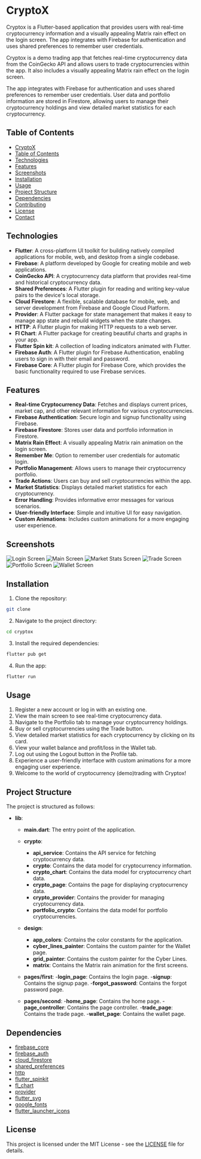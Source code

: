 # CryptoX

Cryptox is a Flutter-based application that provides users with real-time cryptocurrency information and a visually appealing Matrix rain effect on the login screen.
The app integrates with Firebase for authentication and uses shared preferences to remember user credentials.

Cryptox is a demo trading app that fetches real-time cryptocurrency data from the CoinGecko API and allows users to trade cryptocurrencies within the app. It also includes a visually appealing Matrix rain effect on the login screen.

The app integrates with Firebase for authentication and uses shared preferences to remember user credentials. User data and portfolio information are stored in Firestore, allowing users to manage their cryptocurrency holdings and view detailed market statistics for each cryptocurrency.


## Table of Contents
- [CryptoX](#cryptox)
- [Table of Contents](#table-of-contents)
- [Technologies](#technologies)
- [Features](#features)
- [Screenshots](#screenshots)
- [Installation](#installation)
- [Usage](#usage)
- [Project Structure](#project-structure)
- [Dependencies](#dependencies)
- [Contributing](#contributing)
- [License](#license)
- [Contact](#contact)


## Technologies
- **Flutter**: A cross-platform UI toolkit for building natively compiled applications for mobile, web, and desktop from a single codebase.
- **Firebase**: A platform developed by Google for creating mobile and web applications.
- **CoinGecko API**: A cryptocurrency data platform that provides real-time and historical cryptocurrency data.
- **Shared Preferences**: A Flutter plugin for reading and writing key-value pairs to the device's local storage.
- **Cloud Firestore**: A flexible, scalable database for mobile, web, and server development from Firebase and Google Cloud Platform.
- **Provider**: A Flutter package for state management that makes it easy to manage app state and rebuild widgets when the state changes.
- **HTTP**: A Flutter plugin for making HTTP requests to a web server.
- **Fl Chart**: A Flutter package for creating beautiful charts and graphs in your app.
- **Flutter Spin kit**: A collection of loading indicators animated with Flutter.
- **Firebase Auth**: A Flutter plugin for Firebase Authentication, enabling users to sign in with their email and password.
- **Firebase Core**: A Flutter plugin for Firebase Core, which provides the basic functionality required to use Firebase services.


## Features
- **Real-time Cryptocurrency Data**: Fetches and displays current prices, market cap, and other relevant information for various cryptocurrencies.
- **Firebase Authentication**: Secure login and signup functionality using Firebase.
- **Firebase Firestore**: Stores user data and portfolio information in Firestore.
- **Matrix Rain Effect**: A visually appealing Matrix rain animation on the login screen.
- **Remember Me**: Option to remember user credentials for automatic login.
- **Portfolio Management**: Allows users to manage their cryptocurrency portfolio.
- **Trade Actions**: Users can buy and sell cryptocurrencies within the app.
- **Market Statistics**: Displays detailed market statistics for each cryptocurrency.
- **Error Handling**: Provides informative error messages for various scenarios.
- **User-friendly Interface**: Simple and intuitive UI for easy navigation.
- **Custom Animations**: Includes custom animations for a more engaging user experience.


## Screenshots
![Login Screen](screenshots/login_screen.png)
![Main Screen](screenshots/main_screen.png)
![Market Stats Screen](screenshots/market_stats_screen.png)
![Trade Screen](screenshots/trade_screen.png)
![Portfolio Screen](screenshots/portfolio_screen.png)
![Wallet Screen](screenshots/wallet_screen.png)

## Installation
1. Clone the repository:
```bash
git clone
```
2. Navigate to the project directory:
```bash
cd cryptox
```
3. Install the required dependencies:
```bash
flutter pub get
```
4. Run the app:
```bash
flutter run
```

## Usage
1. Register a new account or log in with an existing one.
2. View the main screen to see real-time cryptocurrency data.
3. Navigate to the Portfolio tab to manage your cryptocurrency holdings.
4. Buy or sell cryptocurrencies using the Trade button.
5. View detailed market statistics for each cryptocurrency by clicking on its card.
6. View your wallet balance and profit/loss in the Wallet tab.
7. Log out using the Logout button in the Profile tab.
8. Experience a user-friendly interface with custom animations for a more engaging user experience.
9. Welcome to the world of cryptocurrency (demo)trading with Cryptox!

## Project Structure
The project is structured as follows:
- **lib**: 

  - **main.dart**: The entry point of the application.
  
  - **crypto**: 
    - **api_service**: Contains the API service for fetching cryptocurrency data.
    - **crypto**: Contains the data model for cryptocurrency information.
    - **crypto_chart**: Contains the data model for cryptocurrency chart data.
    - **crypto_page**: Contains the page for displaying cryptocurrency data.
    - **crypto_provider**: Contains the provider for managing cryptocurrency data.
    - **portfolio_crypto**: Contains the data model for portfolio cryptocurrencies.

  - **design**: 
    - **app_colors**: Contains the color constants for the application.
    - **cyber_lines_painter**: Contains the custom painter for the Wallet page.
    - **grid_painter**: Contains the custom painter for the Cyber Lines.
    - **matrix**: Contains the Matrix rain animation for the first screens.
    
  - **pages/first**:
    -**login_page**: Contains the login page. 
    -**signup**: Contains the signup page.
    -**forgot_password**: Contains the forgot password page.
  
  - **pages/second**:
    -**home_page**: Contains the home page.
    -**page_controller**: Contains the page controller.
    -**trade_page**: Contains the trade page.
    -**wallet_page**: Contains the wallet page.



## Dependencies
- [firebase_core](https://pub.dev/packages/firebase_core)
- [firebase_auth](https://pub.dev/packages/firebase_auth)
- [cloud_firestore](https://pub.dev/packages/cloud_firestore)
- [shared_preferences](https://pub.dev/packages/shared_preferences)
- [http](https://pub.dev/packages/http)
- [flutter_spinkit](https://pub.dev/packages/flutter_spinkit)
- [fl_chart](https://pub.dev/packages/fl_chart)
- [provider](https://pub.dev/packages/provider)
- [flutter_svg](https://pub.dev/packages/flutter_svg)
- [google_fonts](https://pub.dev/packages/google_fonts)
- [flutter_launcher_icons](https://pub.dev/packages/flutter_launcher_icons)


## License
This project is licensed under the MIT License - see the [LICENSE](LICENSE) file for details.


